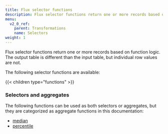 ```yaml
---
title: Flux selector functions
description: Flux selector functions return one or more records based on function logic.
menu:
  v2_0_ref:
    parent: Transformations
    name: Selectors
weight: 1
---
```


Flux selector functions return one or more records based on function logic.
The output table is different than the input table, but individual row values are not.

The following selector functions are available:

{{< children type="functions" >}}


### Selectors and aggregates
The following functions can be used as both selectors or aggregates, but they are
categorized as aggregate functions in this documentation:

- [median](/v2.0/reference/flux/functions/transformations/aggregates/median)
- [percentile](/v2.0/reference/flux/functions/transformations/aggregates/percentile)
